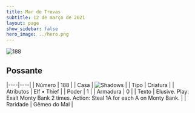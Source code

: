 ```yaml
---
title: Mar de Trevas
subtitle: 12 de março de 2021
layout: page
show_sidebar: false
hero_image: ../hero.png
---
```


![188](https://cdn.keyforgegame.com/media/card_front/pt/496_188_55G7WJXVG24C_pt.png)

## Possante

|----|----|
| Número | 188 |
| Casa | ![Shadows](https://archonarcana.com/images/thumb/e/ee/Shadows.png/22px-Shadows.png "Sombras") |
| Tipo | Criatura |
| Atributos | Elf • Thief |
| Poder | 1 |
| Armadura | 0 |
| Texto | Elusive.  Play: Exalt Monty Bank 2 times.  Action: Steal 1A for each A on Monty Bank. |
| Raridade | Gêmeo do Mal |
